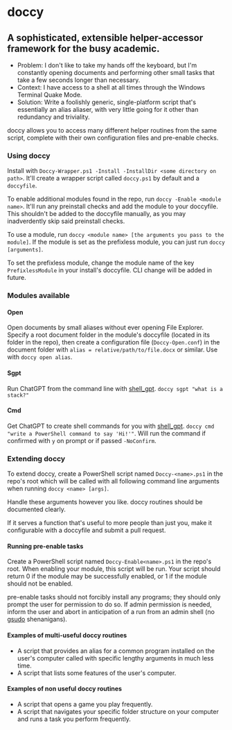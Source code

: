 # doccy
## A sophisticated, extensible helper-accessor framework for the busy academic.
* Problem: I don't like to take my hands off the keyboard, but I'm constantly opening documents and performing other small tasks that take a few seconds longer than necessary.
* Context: I have access to a shell at all times through the Windows Terminal Quake Mode.
* Solution: Write a foolishly generic, single-platform script that's essentially an alias aliaser, with very little going for it other than redundancy and triviality.

doccy allows you to access many different helper routines from the same script, complete with their own configuration files and pre-enable checks.

### Using doccy
Install with `Doccy-Wrapper.ps1 -Install -InstallDir <some directory on path>`. It'll create a wrapper script called `doccy.ps1` by default and a `doccyfile`.

To enable additional modules found in the repo, run `doccy -Enable <module name>`. It'll run any preinstall checks and add the module to your doccyfile. This shouldn't be added to the doccyfile manually, as you may inadverdently skip said preinstall checks.

To use a module, run `doccy <module name> [the arguments you pass to the module]`. If the module is set as the prefixless module, you can just run `doccy [arguments]`. 

To set the prefixless module, change the module name of the key `PrefixlessModule` in your install's doccyfile. CLI change will be added in future.

### Modules available
#### Open
Open documents by small aliases without ever opening File Explorer. Specify a root document folder in the module's doccyfile (located in its folder in the repo), then create a configuration file (`Doccy-Open.conf`) in the document folder with `alias = relative/path/to/file.docx` or similar. Use with `doccy open alias`.
#### Sgpt
Run ChatGPT from the command line with [shell_gpt](https://github.com/TheR1D/shell_gpt). `doccy sgpt "what is a stack?"`
#### Cmd
Get ChatGPT to create shell commands for you with [shell_gpt](https://github.com/TheR1D/shell_gpt). `doccy cmd "write a PowerShell command to say 'Hi!'"`. Will run the command if confirmed with `y` on prompt or if passed `-NoConfirm`.


### Extending doccy
To extend doccy, create a PowerShell script named `Doccy-<name>.ps1` in the repo's root which will be called with all following command line arguments when running `doccy <name> [args]`. 

Handle these arguments however you like. doccy routines should be documented clearly.

If it serves a function that's useful to more people than just you, make it configurable with a doccyfile and submit a pull request.

#### Running pre-enable tasks
Create a PowerShell script named `Doccy-Enable<name>.ps1` in the repo's root. When enabling your module, this script will be run. Your script should return 0 if the module may be successfully enabled, or 1 if the module should not be enabled.

pre-enable tasks should not forcibly install any programs; they should only prompt the user for permission to do so. If admin permission is needed, inform the user and abort in anticipation of a run from an admin shell (no [gsudo](https://github.com/gerardog/gsudo) shenanigans).

#### Examples of multi-useful doccy routines
* A script that provides an alias for a common program installed on the user's computer called with specific lengthy arguments in much less time.
* A script that lists some features of the user's computer.
#### Examples of non useful doccy routines
* A script that opens a game you play frequently.
* A script that navigates your specific folder structure on your computer and runs a task you perform frequently.